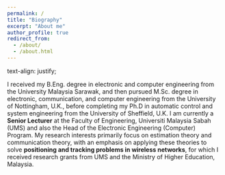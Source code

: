 ```yaml
---
permalink: /
title: "Biography"
excerpt: "About me"
author_profile: true
redirect_from: 
  - /about/
  - /about.html
---
```

text-align: justify;

I received my B.Eng. degree in electronic and computer engineering from the University Malaysia Sarawak, and then pursued M.Sc. degree in electronic, communication, and computer engineering from the University of Nottingham, U.K., before completing my Ph.D in automatic control and system engineering from the University of Sheffield, U.K. I am currently a **Senior Lecturer** at the Faculty of Engineering, Universiti Malaysia Sabah (UMS) and also the Head of the Electronic Engineering (Computer) Program. My research interests primarily focus on estimation theory and communication theory, with an emphasis on applying these theories to solve **positioning and tracking problems in wireless networks**, for which I received research grants from UMS and the Ministry of Higher Education, Malaysia.


